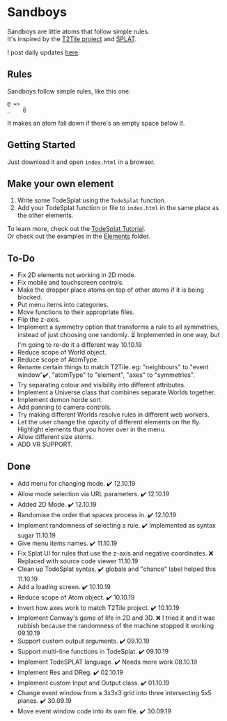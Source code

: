 # Sandboys
Sandboys are little atoms that follow simple rules.<br>
It's inspired by the [T2Tile project](https://t2tile.org/) and [SPLAT](https://github.com/DaveAckley/SPLAT).

I post daily updates [here](https://www.instagram.com/todepond/).

## Rules
Sandboys follow simple rules, like this one:
```
@ => _
_    @
```
It makes an atom fall down if there's an empty space below it.<br>

## Getting Started
Just download it and open `index.html` in a browser.

## Make your own element
1. Write some TodeSplat using the `TodeSplat` function.
2. Add your TodeSplat function or file to `index.html` in the same place as the other elements.

To learn more, check out the [TodeSplat Tutorial](https://github.com/l2wilson94/Sandboys/wiki/TodeSplat-Tutorial).<br>
Or check out the examples in the [Elements](https://github.com/l2wilson94/Sandboys/tree/master/Elements) folder.

## To-Do
* Fix 2D elements not working in 2D mode.
* Fix mobile and touchscreen controls.
* Make the dropper place atoms on top of other atoms if it is being blocked.
* Put menu items into categories.
* Move functions to their appropriate files.
* Flip the z-axis.
* Implement a symmetry option that transforms a rule to all symmetries, instead of just choosing one randomly. ⏳ Implemented in one way, but I'm going to re-do it a different way 10.10.19
* Reduce scope of World object.
* Reduce scope of AtomType.
* Rename certain things to match T2Tile. eg: "neighbours" to "event window"✔️, "atomType" to "element", "axes" to "symmetries".
* Try separating colour and visibility into different attributes.
* Implement a Universe class that combines separate Worlds together.
* Implement demon horde sort.
* Add panning to camera controls.
* Try making different Worlds resolve rules in different web workers.
* Let the user change the opacity of different elements on the fly. Highlight elements that you hover over in the menu.
* Allow different size atoms.
* ADD VR SUPPORT.

## Done
* Add menu for changing mode. ✔️ 12.10.19
* Allow mode selection via URL parameters. ✔️ 12.10.19
* Added 2D Mode. ✔️ 12.10.19
* Randomise the order that spaces process in. ✔️ 12.10.19
* Implement randomness of selecting a rule. ✔️ Implemented as syntax sugar 11.10.19
* Give menu items names. ✔️ 11.10.19
* Fix Splat UI for rules that use the z-axis and negative coordinates. ❌ Replaced with source code viewer 11.10.19
* Clean up TodeSplat syntax. ✔️ globals and "chance" label helped this 11.10.19
* Add a loading screen. ✔️ 10.10.19
* Reduce scope of Atom object. ✔️ 10.10.19
* Invert how axes work to match T2Tile project. ✔️ 10.10.19
* Implement Conway's game of life in 2D and 3D. ❌ I tried it and it was rubbish because the randomness of the machine stopped it working 09.10.19
* Support custom output arguments. ✔️ 09.10.19
* Support multi-line functions in TodeSplat. ✔️ 09.10.19
* Implement TodeSPLAT language. ✔️ Needs more work 08.10.19
* Implement Res and DReg. ✔️ 02.10.19
* Implement custom Input and Output class. ✔️ 01.10.19
* Change event window from a 3x3x3 grid into three intersecting 5x5 planes. ✔️ 30.09.19
* Move event window code into its own file. ✔️ 30.09.19
